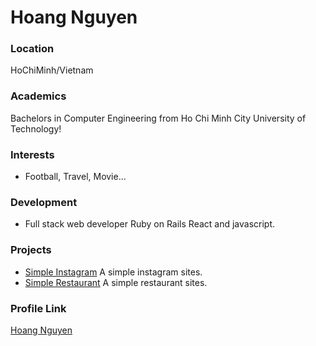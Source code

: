 # Hoang Nguyen

### Location

HoChiMinh/Vietnam

### Academics

Bachelors in Computer Engineering from Ho Chi Minh City University of Technology!

### Interests

- Football, Travel, Movie...

### Development

- Full stack web developer Ruby on Rails React and javascript.

### Projects

- [Simple Instagram](https://github.com/phuonghoang713/instagram) A simple instagram sites.
- [Simple Restaurant](https://github.com/phuonghoang713/myrestaurant) A simple restaurant sites.

### Profile Link

[Hoang Nguyen](https://github.com/phuonghoang713)